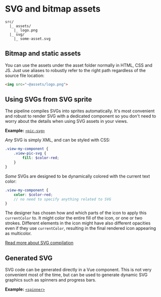 
# SVG and bitmap assets

```
src/
  |_ assets/
    |_ logo.png
  |_ svg/
    |_ some-asset.svg
```

## Bitmap and static assets

You can use the assets under the asset folder normally in HTML, CSS and JS. Just use aliases to robustly refer to the right path regardless of the source file location:

```html
<img src="~@assets/logo.png">
```

## Using SVGs from SVG sprite

The pipeline compiles SVGs into sprites automatically. It's most convenient and robust to render SVG with a dedicated component so you don't need to worry about the details when using SVG assets in your views.

**Example:** [`<pic-svg>`](https://github.com/Eiskis/vue-webpack/blob/master/src/vue-components/snippets/PicSvg.vue)

_Any_ SVG is simply XML, and can be styled with CSS:

```scss
.view-my-component {
	.view-pic-svg {
		fill: $color-red;
	}
}
```

_Some_ SVGs are designed to be dynamically colored with the current text color:

```scss
.view-my-component {
	color: $color-red;
	// no need to specify anything related to SVG
}
```

The designer has chosen how and which parts of the icon to apply this `currentColor` to. It might color the entire fill of the icon, or one or two strokes. Different elements in the icon might have also different opacities even if they use `currentColor`, resulting in the final rendered icon appearing as multicolor.

[Read more about SVG compilation](../pipeline/svg-compilation.md)

## Generated SVG

SVG code can be generated directly in a Vue component. This is not very convenient most of the time, but can be used to generate dynamic SVG graphics such as spinners and progress bars.

**Example:** [`<spinner>`](https://github.com/Eiskis/vue-webpack/blob/master/src/vue-components/snippets/Spinner.vue)
